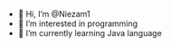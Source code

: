 - 👋 Hi, I’m @Niezam1
- 👀 I’m interested in programming
- 🌱 I’m currently learning Java language

<!---
Niezam1/Niezam1 is a ✨ special ✨ repository because its `README.md` (this file) appears on your GitHub profile.
You can click the Preview link to take a look at your changes.
--->
